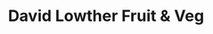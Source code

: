 ---
title: "David Lowther Fruit & Veg"
url: /gateshead/david-lowther-fruit-and-veg/
shop: greengrocer
---